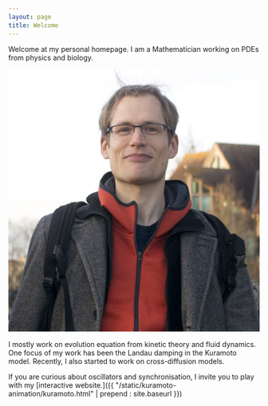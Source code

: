 ```yaml
---
layout: page
title: Welcome
---
```


Welcome at my personal homepage. I am a Mathematician working on PDEs
from physics and biology.

![Picture of myself](/static/me.png)

I mostly work on evolution equation from kinetic theory and fluid
dynamics. One focus of my work has been the Landau damping in the
Kuramoto model. Recently, I also started to work on cross-diffusion
models.

If you are curious about oscillators and synchronisation, I invite you
to play with my
[interactive website.]({{ "/static/kuramoto-animation/kuramoto.html" | prepend : site.baseurl }})
